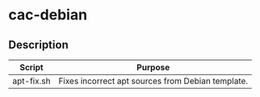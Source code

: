 # cac-debian

## Description

| Script     | Purpose                                           |
| ---------- | ------------------------------------------------- |
| apt-fix.sh | Fixes incorrect apt sources from Debian template. |
